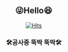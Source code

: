 <div align="center">

## :stuck_out_tongue_winking_eye:**Hello**:laughing:

 
[![Hits](https://hits.seeyoufarm.com/api/count/incr/badge.svg?url=https%3A%2F%2Fgithub.com%2Fkihyuny&count_bg=%235FB2EA&title_bg=%239B9B9B&icon=angellist.svg&icon_color=%23E7E7E7&title=hits&edge_flat=false)](https://hits.seeyoufarm.com)
<!-- & 
</br>

  [![Solved.ac프로필](http://mazassumnida.wtf/api/generate_badge?boj=jsh99875)](https://solved.ac/jsh99875)
  
<br>
-->
### 🛠️공사중 뚝딱 뚝딱🛠

</br>


 
</div>
  
 
  
  

